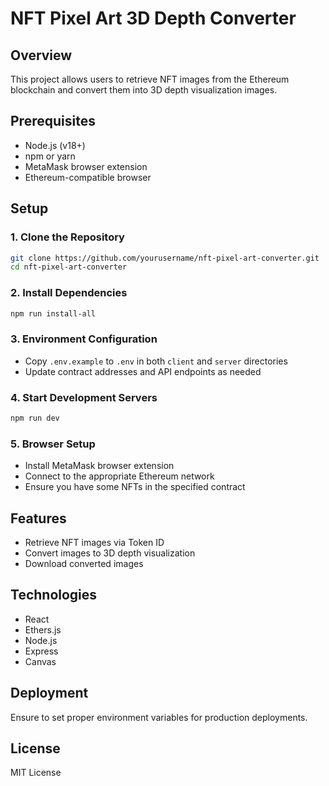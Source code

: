 # NFT Pixel Art 3D Depth Converter

## Overview
This project allows users to retrieve NFT images from the Ethereum blockchain and convert them into 3D depth visualization images.

## Prerequisites
- Node.js (v18+)
- npm or yarn
- MetaMask browser extension
- Ethereum-compatible browser

## Setup

### 1. Clone the Repository
```bash
git clone https://github.com/yourusername/nft-pixel-art-converter.git
cd nft-pixel-art-converter
```

### 2. Install Dependencies
```bash
npm run install-all
```

### 3. Environment Configuration
- Copy `.env.example` to `.env` in both `client` and `server` directories
- Update contract addresses and API endpoints as needed

### 4. Start Development Servers
```bash
npm run dev
```

### 5. Browser Setup
- Install MetaMask browser extension
- Connect to the appropriate Ethereum network
- Ensure you have some NFTs in the specified contract

## Features
- Retrieve NFT images via Token ID
- Convert images to 3D depth visualization
- Download converted images

## Technologies
- React
- Ethers.js
- Node.js
- Express
- Canvas

## Deployment
Ensure to set proper environment variables for production deployments.

## License
MIT License